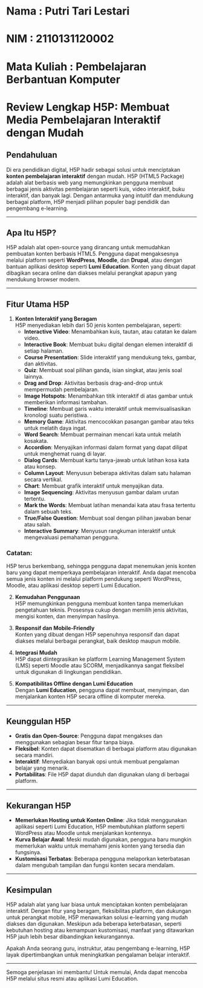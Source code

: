 # Nama : Putri Tari Lestari
# NIM : 2110131120002
# Mata Kuliah : Pembelajaran Berbantuan Komputer

# Review Lengkap H5P: Membuat Media Pembelajaran Interaktif dengan Mudah

## Pendahuluan
Di era pendidikan digital, H5P hadir sebagai solusi untuk menciptakan **konten pembelajaran interaktif** dengan mudah. H5P (HTML5 Package) adalah alat berbasis web yang memungkinkan pengguna membuat berbagai jenis aktivitas pembelajaran seperti kuis, video interaktif, buku interaktif, dan banyak lagi. Dengan antarmuka yang intuitif dan mendukung berbagai platform, H5P menjadi pilihan populer bagi pendidik dan pengembang e-learning.

---

## Apa Itu H5P?
H5P adalah alat open-source yang dirancang untuk memudahkan pembuatan konten berbasis HTML5. Pengguna dapat mengaksesnya melalui platform seperti **WordPress**, **Moodle**, dan **Drupal**, atau dengan bantuan aplikasi desktop seperti **Lumi Education**. Konten yang dibuat dapat dibagikan secara online dan diakses melalui perangkat apapun yang mendukung browser modern.

---

## Fitur Utama H5P
1. **Konten Interaktif yang Beragam**  
   H5P menyediakan lebih dari 50 jenis konten pembelajaran, seperti:  
   - **Interactive Video**: Menambahkan kuis, tautan, atau catatan ke dalam video.  
   - **Interactive Book**: Membuat buku digital dengan elemen interaktif di setiap halaman.  
   - **Course Presentation**: Slide interaktif yang mendukung teks, gambar, dan aktivitas.  
   - **Quiz**: Membuat soal pilihan ganda, isian singkat, atau jenis soal lainnya.  
   - **Drag and Drop**: Aktivitas berbasis drag-and-drop untuk mempermudah pembelajaran.
   - **Image Hotspots**: Menambahkan titik interaktif di atas gambar untuk memberikan informasi tambahan.
   - **Timeline**: Membuat garis waktu interaktif untuk memvisualisasikan kronologi suatu peristiwa. .
   - **Memory Game**: Aktivitas mencocokkan pasangan gambar atau teks untuk melatih daya ingat.
   - **Word Search**: Membuat permainan mencari kata untuk melatih kosakata.
   - **Accordion**: Menyajikan informasi dalam format yang dapat dilipat untuk menghemat ruang di layar.
   - **Dialog Cards**: Membuat kartu tanya-jawab untuk latihan kosa kata atau konsep.
   - **Column Layout**: Menyusun beberapa aktivitas dalam satu halaman secara vertikal.
   - **Chart**: Membuat grafik interaktif untuk menyajikan data.
   - **Image Sequencing**: Aktivitas menyusun gambar dalam urutan tertentu.
   - **Mark the Words**: Membuat latihan menandai kata atau frasa tertentu dalam sebuah teks.
   - **True/False Question**: Membuat soal dengan pilihan jawaban benar atau salah.
   - **Interactive Summary**: Menyusun rangkuman interaktif untuk mengevaluasi pemahaman pengguna.

### Catatan:
H5P terus berkembang, sehingga pengguna dapat menemukan jenis konten baru yang dapat memperkaya pembelajaran interaktif. Anda dapat mencoba semua jenis konten ini melalui platform pendukung seperti WordPress, Moodle, atau aplikasi desktop seperti Lumi Education.

2. **Kemudahan Penggunaan**  
   H5P memungkinkan pengguna membuat konten tanpa memerlukan pengetahuan teknis. Prosesnya cukup dengan memilih jenis aktivitas, mengisi konten, dan menyimpan hasilnya.

3. **Responsif dan Mobile-Friendly**  
   Konten yang dibuat dengan H5P sepenuhnya responsif dan dapat diakses melalui berbagai perangkat, baik desktop maupun mobile.

4. **Integrasi Mudah**  
   H5P dapat diintegrasikan ke platform Learning Management System (LMS) seperti Moodle atau SCORM, menjadikannya sangat fleksibel untuk digunakan di lingkungan pendidikan.

5. **Kompatibilitas Offline dengan Lumi Education**  
   Dengan **Lumi Education**, pengguna dapat membuat, menyimpan, dan menjalankan konten H5P secara offline di komputer mereka.

---

## Keunggulan H5P
- **Gratis dan Open-Source**: Pengguna dapat mengakses dan menggunakan sebagian besar fitur tanpa biaya.  
- **Fleksibel**: Konten dapat disematkan di berbagai platform atau digunakan secara mandiri.  
- **Interaktif**: Menyediakan banyak opsi untuk membuat pengalaman belajar yang menarik.  
- **Portabilitas**: File H5P dapat diunduh dan digunakan ulang di berbagai platform.

---

## Kekurangan H5P
- **Memerlukan Hosting untuk Konten Online**: Jika tidak menggunakan aplikasi seperti Lumi Education, H5P membutuhkan platform seperti WordPress atau Moodle untuk menjalankan kontennya.  
- **Kurva Belajar Awal**: Meski mudah digunakan, pengguna baru mungkin memerlukan waktu untuk memahami jenis konten yang tersedia dan fungsinya.  
- **Kustomisasi Terbatas**: Beberapa pengguna melaporkan keterbatasan dalam mengubah tampilan dan fungsi konten secara mendalam.

---

## Kesimpulan
H5P adalah alat yang luar biasa untuk menciptakan konten pembelajaran interaktif. Dengan fitur yang beragam, fleksibilitas platform, dan dukungan untuk perangkat mobile, H5P menawarkan solusi e-learning yang mudah diakses dan digunakan. Meskipun ada beberapa keterbatasan, seperti kebutuhan hosting atau kemampuan kustomisasi, manfaat yang ditawarkan H5P jauh lebih besar dibandingkan kekurangannya.

Apakah Anda seorang guru, instruktur, atau pengembang e-learning, H5P layak dipertimbangkan untuk meningkatkan pengalaman belajar interaktif.

---

Semoga penjelasan ini membantu! Untuk memulai, Anda dapat mencoba H5P melalui situs resmi atau aplikasi Lumi Education.
